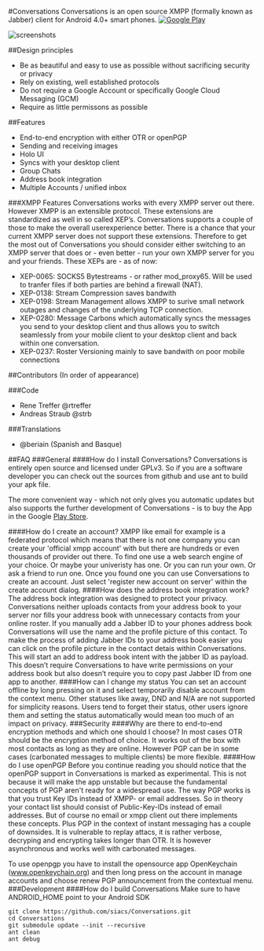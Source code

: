 #Conversations
Conversations is an open source XMPP (formally known as Jabber) client for
Android 4.0+ smart phones.
[![Google Play](http://developer.android.com/images/brand/en_generic_rgb_wo_45.png)](https://play.google.com/store/apps/details?id=eu.siacs.conversations)

![screenshots](https://raw.githubusercontent.com/siacs/Conversations/master/screenshots.png)

##Design principles
* Be as beautiful and easy to use as possible without sacrificing security or
  privacy
* Rely on existing, well established protocols
* Do not require a Google Account or specifically Google Cloud Messaging (GCM)
* Require as little permissons as possible

##Features
* End-to-end encryption with either OTR or openPGP
* Sending and receiving images
* Holo UI
* Syncs with your desktop client
* Group Chats
* Address book integration
* Multiple Accounts / unified inbox

###XMPP Features
Conversations works with every XMPP server out there. However XMPP is an extensible
protocol. These extensions are standardized as well in so called XEP’s.
Conversations supports a couple of those to make the overall userexperience better. There is a
chance that your current XMPP server does not support these extensions.
Therefore to get the most out of Conversations you should consider either switching to an
XMPP server that does or - even better - run your own XMPP server for you and
your friends.
These XEPs are - as of now:
* XEP-0065: SOCKS5 Bytestreams - or rather mod_proxy65. Will be used to tranfer files if both parties are behind a firewall (NAT).
* XEP-0138: Stream Compression saves bandwith
* XEP-0198: Stream Management allows XMPP to surive small network outages and changes of the underlying TCP connection.
* XEP-0280: Message Carbons which automatically syncs the messages you send to
  your desktop client and thus allows you to switch seamlessly from your mobile
  client to your desktop client and back within one conversation.
* XEP-0237: Roster Versioning mainly to save bandwith on poor mobile connections

##Contributors
(In order of appearance)

###Code
* Rene Treffer @rtreffer
* Andreas Straub @strb

###Translations
* @beriain (Spanish and Basque)

##FAQ
###General
####How do I install Conversations?
Conversations is entirely open source and licensed under GPLv3. So if you are a
software developer you can check out the sources from github and use ant to
build your apk file.

The more convenient way - which not only gives you automatic updates but also
supports the further development of Conversations - is to buy the App in the Google
[Play Store](https://play.google.com/store/apps/details?id=eu.siacs.conversations).


####How do I create an account?
XMPP like email for example is a federated protocol which means that there is
not one company you can create your 'official xmpp account' with but there are
hundreds or even thousands of provider out there. To find one use a web search
engine of your choice. Or maybe your univeristy has one. Or you can run your own.
Or ask a friend to run one. Once you found one you can use Conversations to
create an account. Just select 'register new account on server' within the
create account dialog.
####How does the address book integration work?
The address bock integration was designed to protect your privacy. Conversations
neither uploads contacts from your address book to your server nor fills your
address book with unnecessary contacts from your online roster. If you manually
add a Jabber ID to your phones address book Conversations will use the name and
the profile picture of this contact. To make the process of adding Jabber IDs to
your address book easier you can click on the profile picture in the contact
detais within Conversations. This will start an add to address book intent with the jabber ID
as payload. This doesn’t require Conversations to have write permissions on your
address book but also doesn’t require you to copy past Jabber ID from one app to
another.
####How can I change my status
You can set an account offline by long pressing on it and select temporarily
disable account from the context menu. Other statuses like away, DND and N/A are
not supported for simplicity reasons. Users tend to forget their status, other
users ignore them and setting the status automatically would mean too much of an
impact on privacy.
###Security
####Why are there to end-to-end encryption methods and which one should I choose?
In most cases OTR should be the encryption method of choice. It works out of the box with most contacts as long as they are online.
However PGP can be in some cases (carbonated messages to multiple clients) be
more flexible.
####How do I use openPGP
Before you continue reading you should notice that the openPGP support in
Conversations is marked as experimental. This is not because it will make the app
unstable but because the fundamental concepts of PGP aren't ready for a
widespread use. The way PGP works is that you trust Key IDs instead of XMPP- or email addresses. So in theory your contact list should consist of Public-Key-IDs instead of email addresses. But of course no email or xmpp client out there implements these concepts. Plus PGP in the context of instant messaging has a couple of downsides. It is vulnerable to replay attacs, it is rather verbose, decryping and encrypting takes longer than OTR. It is however asynchronous and works well with carbonated messages.

To use openpgp you have to install the opensource app OpenKeychain (www.openkeychain.org) and then long press on the account in manage accounts and choose renew PGP announcement from the contextual menu.
###Development
####How do I build Conversations
Make sure to have ANDROID_HOME point to your Android SDK
```
git clone https://github.com/siacs/Conversations.git
cd Conversations
git submodule update --init --recursive
ant clean
ant debug
```
